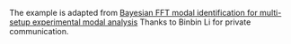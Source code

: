 The example is adapted from [Bayesian FFT modal identification for multi-setup experimental modal analysis](https://doi.org/10.1016/j.ymssp.2025.112931)
Thanks to Binbin Li for private communication.
